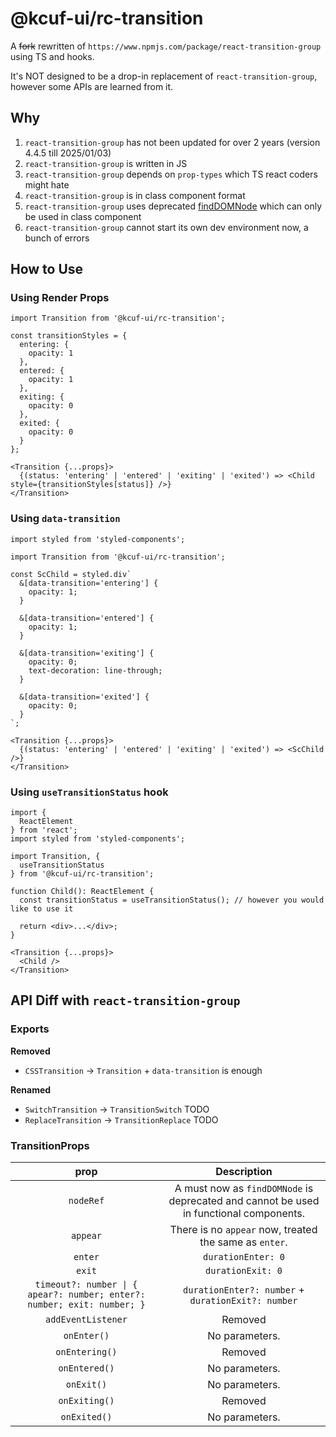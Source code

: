 # @kcuf-ui/rc-transition

A ~~fork~~ rewritten of `https://www.npmjs.com/package/react-transition-group` using TS and hooks.

It's NOT designed to be a drop-in replacement of `react-transition-group`, however some APIs are learned from it.

## Why

1. `react-transition-group` has not been updated for over 2 years (version 4.4.5 till 2025/01/03)
2. `react-transition-group` is written in JS
3. `react-transition-group` depends on `prop-types` which TS react coders might hate
4. `react-transition-group` is in class component format
5. `react-transition-group` uses deprecated [findDOMNode](https://legacy.reactjs.org/docs/react-dom.html) which can only be used in class component
6. `react-transition-group` cannot start its own dev environment now, a bunch of errors

## How to Use

### Using Render Props

```tsx
import Transition from '@kcuf-ui/rc-transition';

const transitionStyles = {
  entering: {
    opacity: 1
  },
  entered: {
    opacity: 1
  },
  exiting: {
    opacity: 0
  },
  exited: {
    opacity: 0
  }
};

<Transition {...props}>
  {(status: 'entering' | 'entered' | 'exiting' | 'exited') => <Child style={transitionStyles[status]} />}
</Transition>
```

### Using `data-transition`

```tsx
import styled from 'styled-components';

import Transition from '@kcuf-ui/rc-transition';

const ScChild = styled.div`
  &[data-transition='entering'] {
    opacity: 1;
  }
  
  &[data-transition='entered'] {
    opacity: 1;
  }
  
  &[data-transition='exiting'] {
    opacity: 0;
    text-decoration: line-through;
  }
  
  &[data-transition='exited'] {
    opacity: 0;
  }
`;

<Transition {...props}>
  {(status: 'entering' | 'entered' | 'exiting' | 'exited') => <ScChild />}
</Transition>
```

### Using `useTransitionStatus` hook

```tsx
import {
  ReactElement
} from 'react';
import styled from 'styled-components';

import Transition, {
  useTransitionStatus
} from '@kcuf-ui/rc-transition';

function Child(): ReactElement {
  const transitionStatus = useTransitionStatus(); // however you would like to use it
  
  return <div>...</div>;
}

<Transition {...props}>
  <Child />
</Transition>
```

## API Diff with `react-transition-group`

### Exports

**Removed**

* `CSSTransition` → `Transition` + `data-transition` is enough

**Renamed**

* `SwitchTransition` → `TransitionSwitch` TODO
* `ReplaceTransition` → `TransitionReplace` TODO

### TransitionProps

| prop | Description |
| :---: | :---: |
| `nodeRef` | A must now as `findDOMNode` is deprecated and cannot be used in functional components. |
| `appear` | There is no `appear` now, treated the same as `enter`. |
| `enter` | `durationEnter: 0` |
| `exit` | `durationExit: 0` |
| `timeout?: number \| { apear?: number; enter?: number; exit: number; }` | `durationEnter?: number` + `durationExit?: number` |
| `addEventListener` | Removed |
| `onEnter()` | No parameters. |
| `onEntering()` | Removed |
| `onEntered()` | No parameters. |
| `onExit()` | No parameters. |
| `onExiting()` | Removed |
| `onExited()` | No parameters. |
